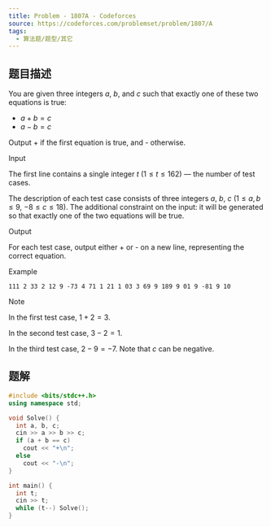 ```yaml
---
title: Problem - 1807A - Codeforces
source: https://codeforces.com/problemset/problem/1807/A
tags:
  - 算法题/题型/其它
---
```


## 题目描述
You are given three integers $a$, $b$, and $c$ such that exactly one of these two equations is true:

- $a + b = c$
- $a - b = c$

Output + if the first equation is true, and \- otherwise.

Input

The first line contains a single integer $t$ ($1 \leq t \leq 162$) — the number of test cases.

The description of each test case consists of three integers $a$, $b$, $c$ ($1 \leq a , b \leq 9$, $- 8 \leq c \leq 18$). The additional constraint on the input: it will be generated so that exactly one of the two equations will be true.

Output

For each test case, output either + or \- on a new line, representing the correct equation.

Example

```
111 2 33 2 12 9 -73 4 71 1 21 1 03 3 69 9 189 9 01 9 -81 9 10
```

Note

In the first test case, $1 + 2 = 3$.

In the second test case, $3 - 2 = 1$.

In the third test case, $2 - 9 = - 7$. Note that $c$ can be negative.

## 题解
```cpp
#include <bits/stdc++.h>
using namespace std;

void Solve() {
  int a, b, c;
  cin >> a >> b >> c;
  if (a + b == c)
    cout << "+\n";
  else
    cout << "-\n";
}

int main() {
  int t;
  cin >> t;
  while (t--) Solve();
}
```
